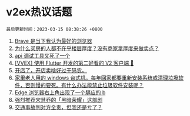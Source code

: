 # v2ex热议话题

`最后更新时间：2023-03-15 08:38:26 +0800`

1. [Brave 是当下我认为最好的浏览器](https://www.v2ex.com/t/923789)
1. [为什么买房的人都不在乎楼层厚度？没有商家拿厚度来做卖点？](https://www.v2ex.com/t/923760)
1. [api 调试工具又死了一个](https://www.v2ex.com/t/923819)
1. [[VVEX] 使用 Flutter 开发的第二好看的 V2 客户端 🤪](https://www.v2ex.com/t/923791)
1. [开店了，开店卖啥好过干码农。](https://www.v2ex.com/t/923759)
1. [家里老人用的 windows 台式机，每年回家都要重新安装系统或清理垃圾软件，否则慢的要死。有什么办法能禁止垃圾软件安装呢？](https://www.v2ex.com/t/923780)
1. [Edge 浏览器右上角出现了一个膈应的 b](https://www.v2ex.com/t/923788)
1. [强烈推荐宋慧乔的「黑暗荣耀」这部剧](https://www.v2ex.com/t/923855)
1. [交通事故判对方全责，但我还是亏了？](https://www.v2ex.com/t/923840)

